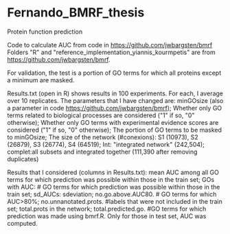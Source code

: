 # Fernando_BMRF_thesis
Protein function prediction

Code to calculate AUC from code in https://github.com/jwbargsten/bmrf 
Folders "R" and "reference_implementation_yiannis_kourmpetis" are from https://github.com/jwbargsten/bmrf.

For validation, the test is a portion of GO terms for which all proteins except a minimum are masked. 

Results.txt (open in R) shows results in 100 experiments. For each, I average over 10 replicates. The parameters that I have changed are:
minGOsize (also a parameter in code https://github.com/jwbargsten/bmrf);
Whether only GO terms related to biological processes are considered ("1" if so, "0" otherwise);
Whether only GO terms with experimental evidence scores are considered ("1" if so, "0" otherwise);
The portion of GO terms to be masked to minGOsize;
The size of the network (#conexions):
  S1 (10973), S2 (26879), S3 (26774), S4 (64519);
  Int: "integrated network" (242,504);
  complet:all subsets and integrated together (111,390 after removing duplicates)
  
 Results that I considered (columns in Results.txt):
 mean AUC among all GO terms for which prediction was possible within those in the train set;
 GOs with AUC: # GO terms for which prediction was possible within those in the train set;
 sd_AUCs: sdeviation;
 no.go.above.AUC80. # GO terms for which AUC>80%;
 no.unnanotated.prots. #labels that were not included in the train set;
 total.prots in the network;
 total.predicted.go. #GO terms for which prediction was made using bmrf.R. Only for those in test set, AUC was computed.
 
